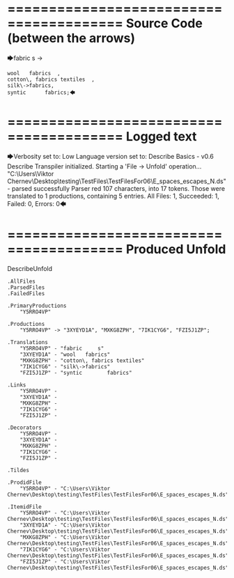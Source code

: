 ========================================
Source Code (between the arrows)
========================================

🡆fabric     s 	->

	wool   fabrics	,
	cotton\, fabrics textiles  ,
    silk\->fabrics,
    syntic 		fabrics;🡄

========================================
Logged text
========================================

🡆Verbosity set to: Low
Language version set to: Describe Basics - v0.6
Describe Transpiler initialized.
Starting a 'File -> Unfold' operation...
"C:\Users\Viktor Chernev\Desktop\testing\TestFiles\TestFilesFor06\E_spaces_escapes_N.ds" - parsed successfully
Parser red 107 characters, into 17 tokens.
Those were translated to 1 productions, containing 5 entries.
All Files: 1, Succeeded: 1, Failed: 0, Errors: 0🡄

========================================
Produced Unfold
========================================

DescribeUnfold

    .AllFiles
    .ParsedFiles
    .FailedFiles

    .PrimaryProductions
        "Y5RRO4VP" 

    .Productions
        "Y5RRO4VP" -> "3XYEYD1A", "MXKG8ZPH", "7IK1CYG6", "FZI5J1ZP";

    .Translations
        "Y5RRO4VP" - "fabric     s"
        "3XYEYD1A" - "wool   fabrics"
        "MXKG8ZPH" - "cotton\, fabrics textiles"
        "7IK1CYG6" - "silk\->fabrics"
        "FZI5J1ZP" - "syntic 		fabrics"

    .Links
        "Y5RRO4VP" - 
        "3XYEYD1A" - 
        "MXKG8ZPH" - 
        "7IK1CYG6" - 
        "FZI5J1ZP" - 

    .Decorators
        "Y5RRO4VP" - 
        "3XYEYD1A" - 
        "MXKG8ZPH" - 
        "7IK1CYG6" - 
        "FZI5J1ZP" - 

    .Tildes

    .ProdidFile
        "Y5RRO4VP" - "C:\Users\Viktor Chernev\Desktop\testing\TestFiles\TestFilesFor06\E_spaces_escapes_N.ds"

    .ItemidFile
        "Y5RRO4VP" - "C:\Users\Viktor Chernev\Desktop\testing\TestFiles\TestFilesFor06\E_spaces_escapes_N.ds"
        "3XYEYD1A" - "C:\Users\Viktor Chernev\Desktop\testing\TestFiles\TestFilesFor06\E_spaces_escapes_N.ds"
        "MXKG8ZPH" - "C:\Users\Viktor Chernev\Desktop\testing\TestFiles\TestFilesFor06\E_spaces_escapes_N.ds"
        "7IK1CYG6" - "C:\Users\Viktor Chernev\Desktop\testing\TestFiles\TestFilesFor06\E_spaces_escapes_N.ds"
        "FZI5J1ZP" - "C:\Users\Viktor Chernev\Desktop\testing\TestFiles\TestFilesFor06\E_spaces_escapes_N.ds"

